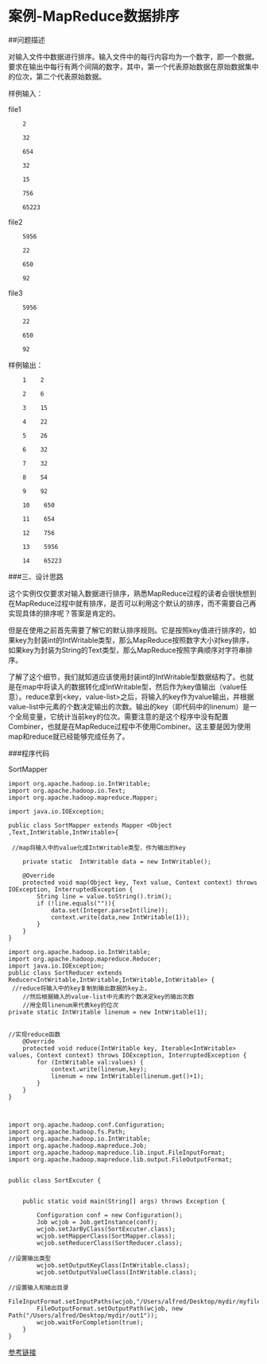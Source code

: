 # 案例-MapReduce数据排序

##问题描述

对输入文件中数据进行排序。输入文件中的每行内容均为一个数字，即一个数据。要求在输出中每行有两个间隔的数字，其中，第一个代表原始数据在原始数据集中的位次，第二个代表原始数据。

样例输入：

file1

```
    2

    32

    654

    32

    15

    756

    65223
```

file2

```
    5956

    22

    650

    92
```

file3

```
    5956

    22

    650

    92
```


样例输出：

```
    1    2

    2    6

    3    15

    4    22

    5    26

    6    32

    7    32

    8    54

    9    92

    10    650

    11    654

    12    756

    13    5956

    14    65223

```

###三、设计思路

这个实例仅仅要求对输入数据进行排序，熟悉MapReduce过程的读者会很快想到在MapReduce过程中就有排序，是否可以利用这个默认的排序，而不需要自己再实现具体的排序呢？答案是肯定的。

但是在使用之前首先需要了解它的默认排序规则。它是按照key值进行排序的，如果key为封装int的IntWritable类型，那么MapReduce按照数字大小对key排序，如果key为封装为String的Text类型，那么MapReduce按照字典顺序对字符串排序。

了解了这个细节，我们就知道应该使用封装int的IntWritable型数据结构了。也就是在map中将读入的数据转化成IntWritable型，然后作为key值输出（value任意）。reduce拿到<key，value-list>之后，将输入的key作为value输出，并根据value-list中元素的个数决定输出的次数。输出的key（即代码中的linenum）是一个全局变量，它统计当前key的位次。需要注意的是这个程序中没有配置Combiner，也就是在MapReduce过程中不使用Combiner。这主要是因为使用map和reduce就已经能够完成任务了。


###程序代码


SortMapper

```
import org.apache.hadoop.io.IntWritable;
import org.apache.hadoop.io.Text;
import org.apache.hadoop.mapreduce.Mapper;

import java.io.IOException;

public class SortMapper extends Mapper <Object ,Text,IntWritable,IntWritable>{

 //map将输入中的value化成IntWritable类型，作为输出的key
 
    private static  IntWritable data = new IntWritable();

    @Override
    protected void map(Object key, Text value, Context context) throws IOException, InterruptedException {
        String line = value.toString().trim();
        if (!line.equals("")){
            data.set(Integer.parseInt(line));
            context.write(data,new IntWritable(1));
        }
    }
}

```


```
import org.apache.hadoop.io.IntWritable;
import org.apache.hadoop.mapreduce.Reducer;
import java.io.IOException;
public class SortReducer extends 
Reducer<IntWritable,IntWritable,IntWritable,IntWritable> {
 //reduce将输入中的key复制到输出数据的key上，
    //然后根据输入的value-list中元素的个数决定key的输出次数
    //用全局linenum来代表key的位次
private static IntWritable linenum = new IntWritable(1);


//实现reduce函数
    @Override
    protected void reduce(IntWritable key, Iterable<IntWritable> values, Context context) throws IOException, InterruptedException {
        for (IntWritable val:values) {
            context.write(linenum,key);
            linenum = new IntWritable(linenum.get()+1);
        }
    }
}

```


```


import org.apache.hadoop.conf.Configuration;
import org.apache.hadoop.fs.Path;
import org.apache.hadoop.io.IntWritable;
import org.apache.hadoop.mapreduce.Job;
import org.apache.hadoop.mapreduce.lib.input.FileInputFormat;
import org.apache.hadoop.mapreduce.lib.output.FileOutputFormat;


public class SortExcuter {


    public static void main(String[] args) throws Exception {

        Configuration conf = new Configuration();
        Job wcjob = Job.getInstance(conf);
        wcjob.setJarByClass(SortExcuter.class);
        wcjob.setMapperClass(SortMapper.class);
        wcjob.setReducerClass(SortReducer.class);

//设置输出类型
        wcjob.setOutputKeyClass(IntWritable.class);
        wcjob.setOutputValueClass(IntWritable.class);

//设置输入和输出目录
        FileInputFormat.setInputPaths(wcjob,"/Users/alfred/Desktop/mydir/myfile");
        FileOutputFormat.setOutputPath(wcjob, new Path("/Users/alfred/Desktop/mydir/out1"));
        wcjob.waitForCompletion(true);
    }
}
```

[参考链接](http://www.aboutyun.com/forum.php?mod=viewthread&tid=7046&extra=page%3D1)

<!--
create time: 2018-03-02 21:13:55
Author: Alfred

This file is created by Marboo<http://marboo.io> template file $MARBOO_HOME/.media/starts/default.md
本文件由 Marboo<http://marboo.io> 模板文件 $MARBOO_HOME/.media/starts/default.md 创建
-->

